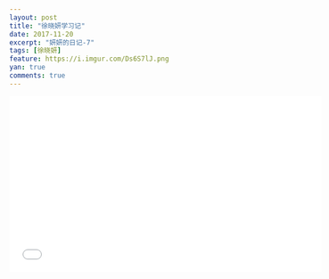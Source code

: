 ```yaml
---
layout: post
title: "徐晓妍学习记"
date: 2017-11-20
excerpt: "妍妍的日记-7"
tags: [徐晓妍]
feature: https://i.imgur.com/Ds6S7lJ.png
yan: true
comments: true
---
```


<iframe width="560" height="315" src="{{ site.staticUrl }}/yanyan/video/yanyan.mp4" frameborder="0"> </iframe>